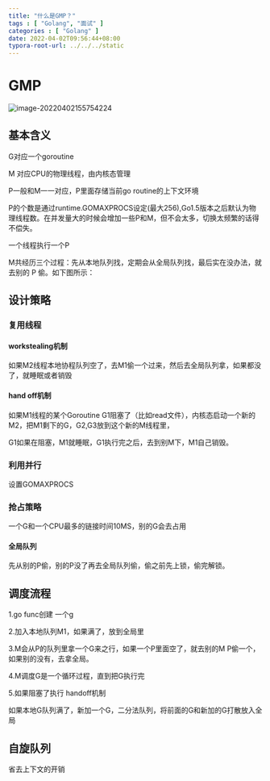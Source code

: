 ```yaml
---
title: "什么是GMP？"
tags : [ "Golang", "面试" ]
categories : [ "Golang" ]
date: 2022-04-02T09:56:44+08:00
typora-root-url: ../../../static
---
```


# GMP 

![image-20220402155754224](/images/image-20220402155754224.png)

## 基本含义

G对应一个goroutine

M 对应CPU的物理线程，由内核态管理

P一般和M一一对应，P里面存储当前go routine的上下文环境

P的个数是通过runtime.GOMAXPROCS设定(最大256),Go1.5版本之后默认为物理线程数。在并发量大的时候会增加一些P和M，但不会太多，切换太频繁的话得不偿失。

一个线程执行一个P

M共经历三个过程：先从本地队列找，定期会从全局队列找，最后实在没办法，就去别的 P 偷。如下图所示：



## 设计策略

### 复用线程

#### workstealing机制

如果M2线程本地协程队列空了，去M1偷一个过来，然后去全局队列拿，如果都没了，就睡眠或者销毁

#### hand off机制

如果M1线程的某个Goroutine G1阻塞了（比如read文件），内核态启动一个新的M2，把M1剩下的G，G2,G3放到这个新的M线程里，

G1如果在阻塞，M1就睡眠，G1执行完之后，去到别M下，M1自己销毁。

### 利用并行

设置GOMAXPROCS 

### 抢占策略

一个G和一个CPU最多的链接时间10MS，别的G会去占用

#### 全局队列

先从别的P偷，别的P没了再去全局队列偷，偷之前先上锁，偷完解锁。

## 调度流程

1.go func创建 一个g

2.加入本地队列M1，如果满了，放到全局里

3.M会从P的队列里拿一个G来之行，如果一个P里面空了，就去别的M P偷一个，如果别的没有，去拿全局。

4.M调度G是一个循环过程，直到把G执行完

5.如果阻塞了执行 handoff机制

如果本地G队列满了，新加一个G，二分法队列，将前面的G和新加的G打散放入全局

## 自旋队列

省去上下文的开销

